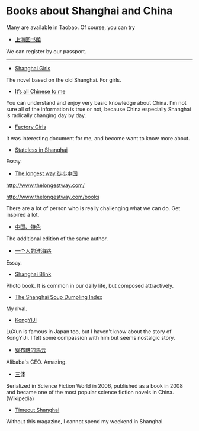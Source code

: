 # Books about Shanghai and China

Many are available in Taobao.
Of course, you can try

- [上海图书館](http://www.library.sh.cn/)

We can register by our passport.


---

- [Shanghai Girls](http://www.amazon.com/Shanghai-Girls-Novel-Lisa-See/dp/0812980530)

The novel based on the old Shanghai. For girls.

- [It’s all Chinese to me](http://www.amazon.com/Its-All-Chinese-Me-Etiquette/dp/0804840792)

You can understand and enjoy very basic knowledge about China. I'm not sure all of the information is true or not, because China especially Shanghai is radically changing day by day.

- [Factory Girls](http://www.amazon.com/Factory-Girls-Village-Changing-China/dp/0385520182)

It was interesting document for me, and become want to know more about.

- [Stateless in Shanghai](http://www.amazon.com/Stateless-Shanghai-Liliane-Willens/dp/9881815487/ref=sr_1_2?s=books&ie=UTF8&qid=1434417117&sr=1-2&keywords=Stateless+in+Shanghai)

Essay.

- [The longest way 徒歩中国](http://www.amazon.cn/%E5%BE%92%E6%AD%A5%E4%B8%AD%E5%9B%BD-%E9%9B%B7%E5%85%8B/dp/B00E0C44W4/ref=sr_1_1?ie=UTF8&qid=1434417326&sr=8-1&keywords=%E5%BE%99%E6%AD%A5%E4%B8%AD%E5%9B%BD)


http://www.thelongestway.com/

http://www.thelongestway.com/books

There are a lot of person who is really challenging what we can do. Get inspired a lot.


- [中国、特色](http://www.amazon.cn/%E4%B8%AD%E5%9B%BD-%E7%89%B9%E8%89%B2-%E9%9B%B7%E5%85%8B/dp/B00NGHONDY/ref=pd_sim_351_1?ie=UTF8&refRID=1S0GVZMJHKYCGR92MTYQ)

The additional edition of the same author.


- [一个人的淮海路](http://www.amazon.cn/%E4%B8%80%E4%B8%AA%E4%BA%BA%E7%9A%84%E6%B7%AE%E6%B5%B7%E8%B7%AF-%E9%A1%BE%E6%83%9F%E9%A2%96/dp/B00E8CG528/ref=sr_1_cc_1?s=aps&ie=UTF8&qid=1434417383&sr=1-1-catcorr&keywords=%E4%B8%80%E4%B8%AA%E4%BA%BA%E7%9A%84%E6%B7%AE%E6%B5%B7%E8%B7%AF)


Essay.


- [Shanghai Blink](http://www.expatree.com/boutique/shanghaiblink/)


Photo book. It is common in our daily life, but composed attractively.


- [The Shanghai Soup Dumpling Index](https://gumroad.com/l/rWtI)

My rival.

- [KongYiJi](http://capturingchinese.com/2011/10/learn-chinese-through-chinese-stories-lu-xuns-kong-yiji/)

LuXun is famous in Japan too, but I haven't know about the story of KongYiJi. I felt some compassion with him but seems nostalgic story.


- [穿布鞋的馬云](http://detail.tmall.com/item.htm?spm=a230r.1.14.4.n4vquq&id=40826867742&cm_id=140105335569ed55e27b&abbucket=8)

Alibaba's CEO. Amazing.


- [三体](https://ja.wikipedia.org/wiki/%E4%B8%89%E4%BD%93)

Serialized in Science Fiction World in 2006, published as a book in 2008 and became one of the most popular science fiction novels in China. (Wikipedia)


- [Timeout Shanghai](http://shanghai.timeoutcn.com/default.aspx)

Without this magazine, I cannot spend my weekend in Shanghai.
